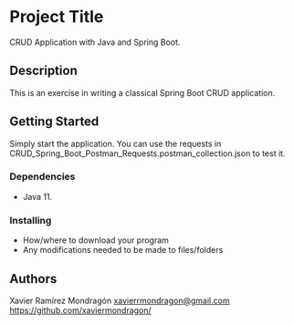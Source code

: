 # Project Title

CRUD Application with Java and Spring Boot.

## Description

This is an exercise in writing a classical Spring Boot CRUD application.

## Getting Started
Simply start the application. You can use the requests in CRUD_Spring_Boot_Postman_Requests.postman_collection.json to 
test it.

### Dependencies

* Java 11.

### Installing

* How/where to download your program
* Any modifications needed to be made to files/folders

## Authors

Xavier Ramírez Mondragón
xavierrmondragon@gmail.com
https://github.com/xaviermondragon/